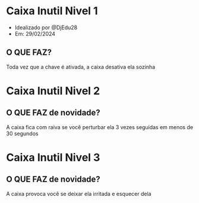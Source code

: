 
# Caixa Inutil Nivel 1

* Idealizado por @DjEdu28
* Em: 29/02/2024

## O QUE FAZ?

Toda vez que a chave é ativada, a caixa desativa ela sozinha

# Caixa Inutil Nivel 2

## O QUE FAZ de novidade?

A caixa fica com raiva se você perturbar ela 3 vezes seguidas em menos de 30 segundos

# Caixa Inutil Nivel 3

## O QUE FAZ de novidade?

A caixa provoca você se deixar ela irritada e esquecer dela